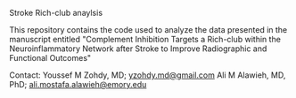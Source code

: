 Stroke Rich-club anaylsis

This repository contains the code used to analyze the data presented in the manuscript entitled "Complement Inhibition Targets a Rich-club within the Neuroinflammatory Network after Stroke to Improve Radiographic and Functional Outcomes"

Contact:
Youssef M Zohdy, MD; yzohdy.md@gmail.com
Ali M Alawieh, MD, PhD; ali.mostafa.alawieh@emory.edu
